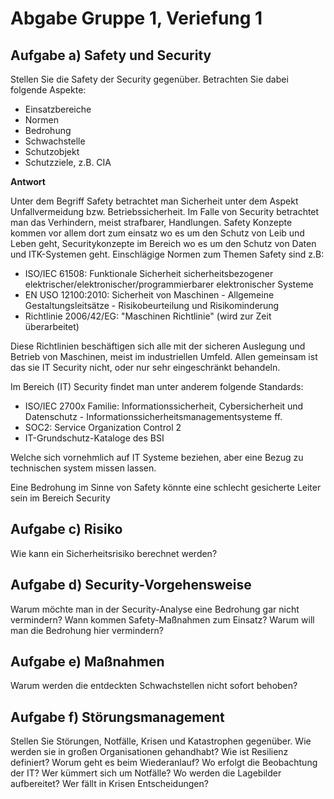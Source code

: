 # Abgabe Gruppe 1, Veriefung 1 

## Aufgabe a) Safety und Security
Stellen Sie die Safety der Security gegenüber. Betrachten Sie dabei folgende
Aspekte:
- Einsatzbereiche
- Normen
- Bedrohung
- Schwachstelle
- Schutzobjekt
- Schutzziele, z.B. CIA

**Antwort** 

Unter dem Begriff Safety betrachtet man Sicherheit unter dem Aspekt Unfallvermeidung bzw. Betriebssicherheit. Im Falle von Security betrachtet man das Verhindern, meist strafbarer, Handlungen.
Safety Konzepte kommen vor allem dort zum einsatz wo es um den Schutz von Leib und Leben geht, Securitykonzepte im Bereich wo es um den Schutz von Daten und ITK-Systemen geht. 
Einschlägige Normen zum Themen Safety sind z.B:
- ISO/IEC 61508: Funktionale Sicherheit sicherheitsbezogener elektrischer/elektronischer/programmierbarer elektronischer Systeme
- EN USO 12100:2010: Sicherheit von Maschinen - Allgemeine Gestaltungsleitsätze - Risikobeurteilung und Risikominderung
- Richtlinie 2006/42/EG: "Maschinen Richtlinie" (wird zur Zeit überarbeitet)

Diese Richtlinien beschäftigen sich alle mit der sicheren Auslegung und Betrieb von Maschinen, meist im industriellen Umfeld. Allen gemeinsam ist das sie IT Security nicht, oder nur sehr eingeschränkt behandeln.

Im Bereich (IT) Security findet man unter anderem folgende Standards:

- ISO/IEC 2700x Familie: Informationssicherheit, Cybersicherheit und Datenschutz - Informationssicherheitsmanagementsysteme ff.
- SOC2: Service Organization Control 2
- IT-Grundschutz-Kataloge des BSI

Welche sich vornehmlich auf IT Systeme beziehen, aber eine Bezug zu technischen system missen lassen. 

Eine Bedrohung im Sinne von Safety könnte eine schlecht gesicherte Leiter sein im Bereich Security

## Aufgabe c) Risiko
Wie kann ein Sicherheitsrisiko berechnet werden?

## Aufgabe d) Security-Vorgehensweise
Warum möchte man in der Security-Analyse eine Bedrohung gar nicht vermindern?
Wann kommen Safety-Maßnahmen zum Einsatz? Warum will man die Bedrohung hier vermindern?

## Aufgabe e) Maßnahmen
Warum werden die entdeckten Schwachstellen nicht sofort behoben?

## Aufgabe f) Störungsmanagement
Stellen Sie Störungen, Notfälle, Krisen und Katastrophen gegenüber.
Wie werden sie in großen Organisationen gehandhabt?
Wie ist Resilienz definiert?
Worum geht es beim Wiederanlauf?
Wo erfolgt die Beobachtung der IT?
Wer kümmert sich um Notfälle?
Wo werden die Lagebilder aufbereitet?
Wer fällt in Krisen Entscheidungen?
